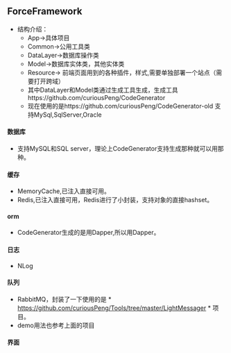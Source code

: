 ## ForceFramework
+ 结构介绍：
	+ App->具体项目
	+ Common->公用工具类
	+ DataLayer->数据库操作类
	+ Model->数据库实体类，其他实体类
	+ Resource-> 前端页面用到的各种插件，样式,需要单独部署一个站点（需要打开跨域）
    + 其中DataLayer和Model类通过生成工具生成，生成工具https://github.com/curiousPeng/CodeGenerator
    + 现在使用的是https://github.com/curiousPeng/CodeGenerator-old 支持MySql,SqlServer,Oracle

#### 数据库
+ 支持MySQL和SQL server，理论上CodeGenerator支持生成那种就可以用那种。

#### 缓存
+ MemoryCache,已注入直接可用。
+ Redis,已注入直接可用，Redis进行了小封装，支持对象的直接hashset。

#### orm
+ CodeGenerator生成的是用Dapper,所以用Dapper。

#### 日志
+ NLog

#### 队列
+ RabbitMQ，封装了一下使用的是 * https://github.com/curiousPeng/Tools/tree/master/LightMessager * 项目。
+ demo用法也参考上面的项目

#### 界面

